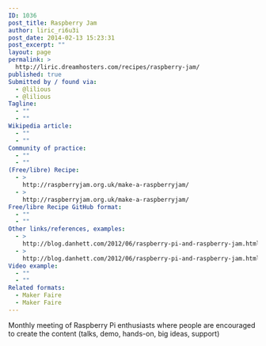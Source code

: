 ```yaml
---
ID: 1036
post_title: Raspberry Jam
author: liric_ri6u3i
post_date: 2014-02-13 15:23:31
post_excerpt: ""
layout: page
permalink: >
  http://liric.dreamhosters.com/recipes/raspberry-jam/
published: true
Submitted by / found via:
  - @lilious
  - @lilious
Tagline:
  - ""
  - ""
Wikipedia article:
  - ""
  - ""
Community of practice:
  - ""
  - ""
(Free/libre) Recipe:
  - >
    http://raspberryjam.org.uk/make-a-raspberryjam/
  - >
    http://raspberryjam.org.uk/make-a-raspberryjam/
Free/libre Recipe GitHub format:
  - ""
  - ""
Other links/references, examples:
  - >
    http://blog.danhett.com/2012/06/raspberry-pi-and-raspberry-jam.html
  - >
    http://blog.danhett.com/2012/06/raspberry-pi-and-raspberry-jam.html
Video example:
  - ""
  - ""
Related formats:
  - Maker Faire
  - Maker Faire
---
```

Monthly meeting of Raspberry Pi enthusiasts where people are encouraged to create the content (talks, demo, hands-on, big ideas, support)